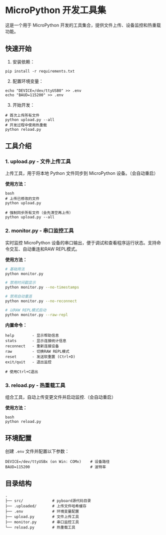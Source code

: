 # MicroPython 开发工具集

这是一个用于 MicroPython 开发的工具集合，提供文件上传、设备监控和热重载功能。

## 快速开始

1. 安装依赖：
```shell script
pip install -r requirements.txt
```

2. 配置环境变量：
```shell script
echo "DEVICE=/dev/ttyUSB0" >> .env
echo "BAUD=115200" >> .env
```

3. 开始开发：
```shell script
# 首次上传所有文件
python upload.py --all
# 开发过程中使用热重载
python reload.py
```

## 工具介绍

### 1. upload.py - 文件上传工具
上传工具，用于将本地 Python 文件同步到 MicroPython 设备。（会自动重启）

**使用方法：**
```
bash
# 上传已修改的文件
python upload.py

# 强制同步所有文件（会先清空再上传）
python upload.py --all
```
### 2. monitor.py - 串口监控工具
实时监控 MicroPython 设备的串口输出，便于调试和查看程序运行状态。支持命令交互、自动重连和RAW REPL模式。

**使用方法：**
```bash
# 基础用法
python monitor.py

# 禁用时间戳显示
python monitor.py --no-timestamps

# 禁用自动重连
python monitor.py --no-reconnect

# 以RAW REPL模式启动
python monitor.py --raw-repl
```

**内置命令：**
```
help        - 显示帮助信息
stats       - 显示连接统计信息
reconnect   - 重新连接设备
raw         - 切换RAW REPL模式
reset       - 发送软重置 (Ctrl+D)
exit/quit   - 退出监控

# 使用Ctrl+C退出
```
### 3. reload.py - 热重载工具
组合工具，自动上传变更文件并启动监控.（会自动重启）

**使用方法：**
```
bash
python reload.py
```
## 环境配置

创建 `.env` 文件并配置以下参数：

```env
DEVICE=/dev/ttyUSBx (on Win: COMx)    # 设备路径
BAUD=115200                           # 波特率
```


## 目录结构

```
.
├── src/             # pyboard源代码目录
├── .uploaded/       # 上传文件哈希缓存
├── .env             # 环境变量配置
├── upload.py        # 文件上传工具
├── monitor.py       # 串口监控工具
└── reload.py        # 热重载工具
```

